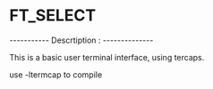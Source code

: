 # FT_SELECT

----------- Descrtiption : --------------

This is a basic user terminal interface,
using tercaps.

use -ltermcap to compile
